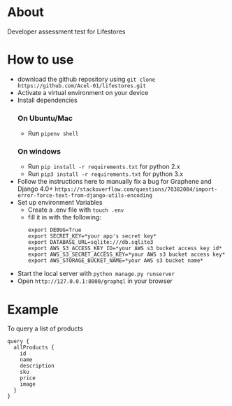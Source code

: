 # About 
Developer assessment test for Lifestores

# How to use
- download the github repository using `git clone https://github.com/Acel-01/lifestores.git`
- Activate a virtual environment on your device
- Install dependencies 
  ### On Ubuntu/Mac
  - Run `pipenv shell`
  ### On windows
  - Run `pip install -r requirements.txt` for python 2.x
  - Run `pip3 install -r requirements.txt` for python 3.x
- Follow the instructions here to manually fix a bug for Graphene and Django 4.0+
  `https://stackoverflow.com/questions/70382084/import-error-force-text-from-django-utils-encoding`
- Set up environment Variables
  - Create a .env file with `touch .env`
  - fill it in with the following:
    ```
    export DEBUG=True
    export SECRET_KEY=*your app's secret key*
    export DATABASE_URL=sqlite:///db.sqlite3
    export AWS_S3_ACCESS_KEY_ID=*your AWS s3 bucket access key id*
    export AWS_S3_SECRET_ACCESS_KEY=*your AWS s3 bucket access key*
    export AWS_STORAGE_BUCKET_NAME=*your AWS s3 bucket name*
    ```
- Start the local server with `python manage.py runserver`
- Open `http://127.0.0.1:8000/graphql` in your browser

# Example
To query a list of products
```
query {
  allProducts {
    id
    name
    description
    sku
    price
    image
  }
}
```
